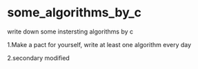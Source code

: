 # some_algorithms_by_c
write down some instersting algorithms by c

1.Make a pact for yourself, write at least one algorithm every day

2.secondary modified
